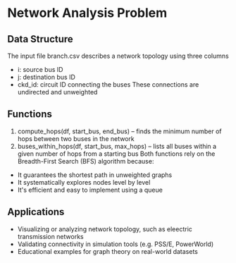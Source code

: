 # Network Analysis Problem
## Data Structure
The input file branch.csv describes a network topology using three columns
* i: source bus ID
* j: destination bus ID
* ckd_id: circuit ID connecting the buses
These connections are undirected and unweighted
## Functions
1. compute_hops(df, start_bus, end_bus) – finds the minimum number of hops between two buses in the network
2. buses_within_hops(df, start_bus, max_hops) – lists all buses within a given number of hops from a starting bus
Both functions rely on the Breadth-First Search (BFS) algorithm because:
* It guarantees the shortest path in unweighted graphs
* It systematically explores nodes level by level
* It's efficient and easy to implement using a queue
## Applications 
* Visualizing or analyzing network topology, such as eleectric transmission networks
*   Validating connectivity in simulation tools (e.g. PSS/E, PowerWorld)
* Educational examples for graph theory on real-world datasets
